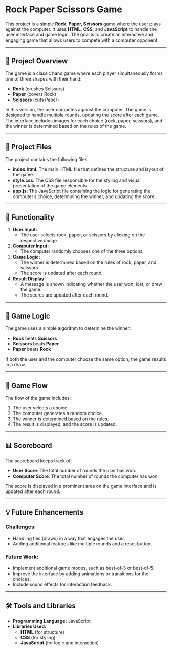 # Rock Paper Scissors Game

This project is a simple **Rock, Paper, Scissors** game where the user plays against the computer. It uses **HTML**, **CSS**, and **JavaScript** to handle the user interface and game logic. The goal is to create an interactive and engaging game that allows users to compete with a computer opponent.

---

## 🚀 Project Overview  
The game is a classic hand game where each player simultaneously forms one of three shapes with their hand:  
- **Rock** (crushes Scissors)  
- **Paper** (covers Rock)  
- **Scissors** (cuts Paper)  

In this version, the user competes against the computer. The game is designed to handle multiple rounds, updating the score after each game. The interface includes images for each choice (rock, paper, scissors), and the winner is determined based on the rules of the game.

---

## 📂 Project Files  
The project contains the following files:  
- **index.html**: The main HTML file that defines the structure and layout of the game.  
- **style.css**: The CSS file responsible for the styling and visual presentation of the game elements.  
- **app.js**: The JavaScript file containing the logic for generating the computer’s choice, determining the winner, and updating the score.  

---

## 🔧 Functionality  
1. **User Input:**  
   - The user selects rock, paper, or scissors by clicking on the respective image.  
2. **Computer Input:**  
   - The computer randomly chooses one of the three options.  
3. **Game Logic:**  
   - The winner is determined based on the rules of rock, paper, and scissors.  
   - The score is updated after each round.  
4. **Result Display:**  
   - A message is shown indicating whether the user won, lost, or drew the game.  
   - The scores are updated after each round.  

---

## 🧠 Game Logic  
The game uses a simple algorithm to determine the winner:  
- **Rock** beats **Scissors**  
- **Scissors** beats **Paper**  
- **Paper** beats **Rock**  

If both the user and the computer choose the same option, the game results in a draw.

---

## 🧪 Game Flow  
The flow of the game includes:  
1. The user selects a choice.  
2. The computer generates a random choice.  
3. The winner is determined based on the rules.  
4. The result is displayed, and the score is updated.

---

## 📊 Scoreboard  
The scoreboard keeps track of:  
- **User Score**: The total number of rounds the user has won.  
- **Computer Score**: The total number of rounds the computer has won.

The score is displayed in a prominent area on the game interface and is updated after each round.

---

## 💡 Future Enhancements  
### Challenges:  
- Handling ties (draws) in a way that engages the user.  
- Adding additional features like multiple rounds and a reset button.

### Future Work:  
- Implement additional game modes, such as best-of-3 or best-of-5.
- Improve the interface by adding animations or transitions for the choices.
- Include sound effects for interaction feedback.

---

## 🛠️ Tools and Libraries  
- **Programming Language:** JavaScript  
- **Libraries Used:**  
  - **HTML** (for structure)  
  - **CSS** (for styling)  
  - **JavaScript** (for logic and interaction)  
